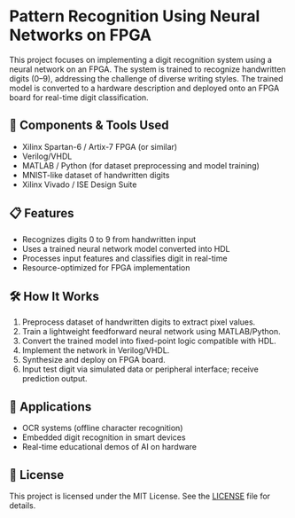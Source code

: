 # Pattern Recognition Using Neural Networks on FPGA

This project focuses on implementing a digit recognition system using a neural network on an FPGA. The system is trained to recognize handwritten digits (0–9), addressing the challenge of diverse writing styles. The trained model is converted to a hardware description and deployed onto an FPGA board for real-time digit classification.

## 🔧 Components & Tools Used
- Xilinx Spartan-6 / Artix-7 FPGA (or similar)
- Verilog/VHDL
- MATLAB / Python (for dataset preprocessing and model training)
- MNIST-like dataset of handwritten digits
- Xilinx Vivado / ISE Design Suite

## 📋 Features
- Recognizes digits 0 to 9 from handwritten input
- Uses a trained neural network model converted into HDL
- Processes input features and classifies digit in real-time
- Resource-optimized for FPGA implementation

## 🛠️ How It Works
1. Preprocess dataset of handwritten digits to extract pixel values.
2. Train a lightweight feedforward neural network using MATLAB/Python.
3. Convert the trained model into fixed-point logic compatible with HDL.
4. Implement the network in Verilog/VHDL.
5. Synthesize and deploy on FPGA board.
6. Input test digit via simulated data or peripheral interface; receive prediction output.

## 🎯 Applications
- OCR systems (offline character recognition)
- Embedded digit recognition in smart devices
- Real-time educational demos of AI on hardware

## 📜 License
This project is licensed under the MIT License. See the [LICENSE](LICENSE) file for details.
